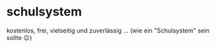 # schulsystem
kostenlos, frei, vielseitig und zuverlässig ...  (wie ein "Schulsystem" sein sollte &#128521;)

